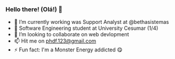 ### Hello there! (Olá!) 👋



- 🔭 I’m currently working was Support Analyst at @bethasistemas
- 🌱 Software Engineering student at University Cesumar (1/4)
- 👯 I’m looking to collaborate on web devlopment 
- 📫 Hit me on phdf.123@gmail.com 
- ⚡ Fun fact: I'm a Monster Energy addicted 😋
